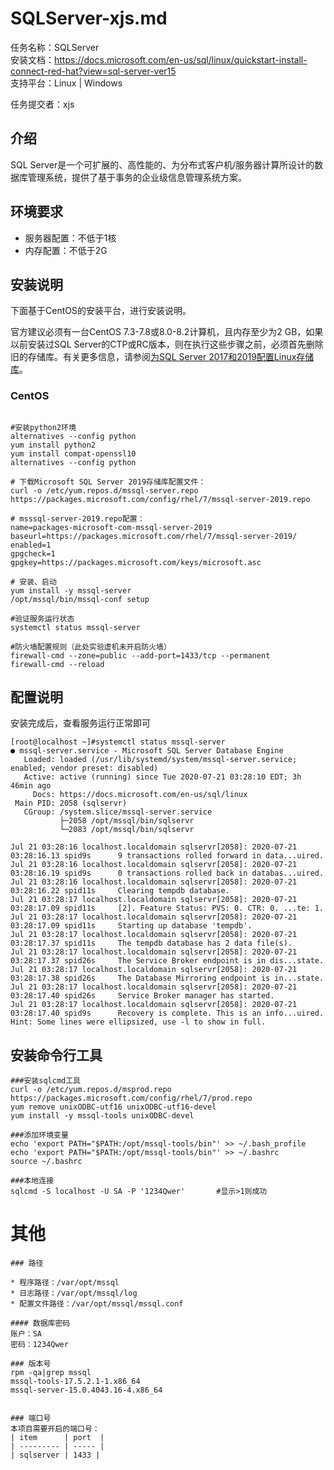 # SQLServer-xjs.md

任务名称：SQLServer   
安装文档：https://docs.microsoft.com/en-us/sql/linux/quickstart-install-connect-red-hat?view=sql-server-ver15  
支持平台：Linux | Windows  

任务提交者：xjs

## 介绍

SQL Server是一个可扩展的、高性能的、为分布式客户机/服务器计算所设计的数据库管理系统，提供了基于事务的企业级信息管理系统方案。

## 环境要求
 
* 服务器配置：不低于1核
* 内存配置：不低于2G

## 安装说明

下面基于CentOS的安装平台，进行安装说明。

官方建议必须有一台CentOS 7.3-7.8或8.0-8.2计算机，且内存至少为2 GB，如果以前安装过SQL Server的CTP或RC版本，则在执行这些步骤之前，必须首先删除旧的存储库。有关更多信息，请参阅[为SQL Server 2017和2019配置Linux存储库](/https://docs.microsoft.com/en-us/sql/linux/sql-server-linux-change-repo?view=sql-server-ver15&pivots=ld2-rhel)。


### CentOS

```shell

#安装python2环境
alternatives --config python
yum install python2
yum install compat-openssl10
alternatives --config python

# 下载Microsoft SQL Server 2019存储库配置文件：
curl -o /etc/yum.repos.d/mssql-server.repo https://packages.microsoft.com/config/rhel/7/mssql-server-2019.repo

# msssql-server-2019.repo配置：
name=packages-microsoft-com-mssql-server-2019
baseurl=https://packages.microsoft.com/rhel/7/mssql-server-2019/
enabled=1
gpgcheck=1
gpgkey=https://packages.microsoft.com/keys/microsoft.asc

# 安装、启动
yum install -y mssql-server
/opt/mssql/bin/mssql-conf setup

#验证服务运行状态
systemctl status mssql-server

#防火墙配置规则（此处实验虚机未开启防火墙）
firewall-cmd --zone=public --add-port=1433/tcp --permanent
firewall-cmd --reload

```


## 配置说明

安装完成后，查看服务运行正常即可
```shell
[root@localhost ~]#systemctl status mssql-server
● mssql-server.service - Microsoft SQL Server Database Engine
   Loaded: loaded (/usr/lib/systemd/system/mssql-server.service; enabled; vendor preset: disabled)
   Active: active (running) since Tue 2020-07-21 03:28:10 EDT; 3h 46min ago
     Docs: https://docs.microsoft.com/en-us/sql/linux
 Main PID: 2058 (sqlservr)
   CGroup: /system.slice/mssql-server.service
           ├─2058 /opt/mssql/bin/sqlservr
           └─2083 /opt/mssql/bin/sqlservr

Jul 21 03:28:16 localhost.localdomain sqlservr[2058]: 2020-07-21 03:28:16.13 spid9s      9 transactions rolled forward in data...uired.
Jul 21 03:28:16 localhost.localdomain sqlservr[2058]: 2020-07-21 03:28:16.19 spid9s      0 transactions rolled back in databas...uired.
Jul 21 03:28:16 localhost.localdomain sqlservr[2058]: 2020-07-21 03:28:16.22 spid11s     Clearing tempdb database.
Jul 21 03:28:17 localhost.localdomain sqlservr[2058]: 2020-07-21 03:28:17.09 spid11s     [2]. Feature Status: PVS: 0. CTR: 0. ...te: 1.
Jul 21 03:28:17 localhost.localdomain sqlservr[2058]: 2020-07-21 03:28:17.09 spid11s     Starting up database 'tempdb'.
Jul 21 03:28:17 localhost.localdomain sqlservr[2058]: 2020-07-21 03:28:17.37 spid11s     The tempdb database has 2 data file(s).
Jul 21 03:28:17 localhost.localdomain sqlservr[2058]: 2020-07-21 03:28:17.37 spid26s     The Service Broker endpoint is in dis...state.
Jul 21 03:28:17 localhost.localdomain sqlservr[2058]: 2020-07-21 03:28:17.38 spid26s     The Database Mirroring endpoint is in...state.
Jul 21 03:28:17 localhost.localdomain sqlservr[2058]: 2020-07-21 03:28:17.40 spid26s     Service Broker manager has started.
Jul 21 03:28:17 localhost.localdomain sqlservr[2058]: 2020-07-21 03:28:17.40 spid9s      Recovery is complete. This is an info...uired.
Hint: Some lines were ellipsized, use -l to show in full.
```

## 安装命令行工具

```shell
###安装sqlcmd工具
curl -o /etc/yum.repos.d/msprod.repo https://packages.microsoft.com/config/rhel/7/prod.repo
yum remove unixODBC-utf16 unixODBC-utf16-devel
yum install -y mssql-tools unixODBC-devel

###添加环境变量
echo 'export PATH="$PATH:/opt/mssql-tools/bin"' >> ~/.bash_profile
echo 'export PATH="$PATH:/opt/mssql-tools/bin"' >> ~/.bashrc
source ~/.bashrc

###本地连接
sqlcmd -S localhost -U SA -P '1234Qwer'       #显示>1则成功

```

# 其他
```
### 路径

* 程序路径：/var/opt/mssql
* 日志路径：/var/opt/mssql/log
* 配置文件路径：/var/opt/mssql/mssql.conf

#### 数据库密码
账户：SA
密码：1234Qwer

### 版本号
rpm -qa|grep mssql
mssql-tools-17.5.2.1-1.x86_64
mssql-server-15.0.4043.16-4.x86_64


### 端口号
本项目需要开启的端口号：
| item      | port  |
| --------- | ----- |
| sqlserver | 1433 |


